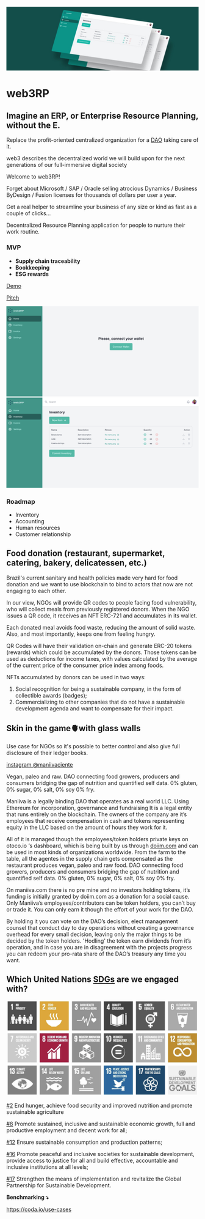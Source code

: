 ![[web3RP]](docs/header.jpg)

# web3RP

## Imagine an ERP, or Enterprise Resource Planning, without the E.

Replace the profit-oriented centralized organization for a [DAO](https://en.wikipedia.org/wiki/Decentralized_autonomous_organization) taking care of it.

web3 describes the decentralized world we will build upon for the next generations of our full-immersive digital society

Welcome to web3RP!

Forget about Microsoft / SAP / Oracle selling atrocious Dynamics / Business ByDesign / Fusion licenses for thousands of dollars per user a year.

Get a real helper to streamline your business of any size or kind as fast as a couple of clicks...

Decentralized Resource Planning application for people to nurture their work routine.


### MVP
- **Supply chain traceability**
- **Bookkeeping**
- **ESG rewards**

[Demo](https://web3rp.pages.dev/)

[Pitch](docs/pitch.pdf)

![alt](docs/screen1.png)
![alt](docs/screen2.png)

### Roadmap
- Inventory
- Accounting
- Human resources
- Customer relationship


## Food donation (restaurant, supermarket, catering, bakery, delicatessen, etc.)

Brazil's current sanitary and health policies made very hard for food donation and we want to use blockchain to bind to actors that now are not engaging to each other.

In our view, NGOs will provide QR codes to people facing food vulnerability, who will collect meals from previously registered donors. When the NGO issues a QR code, it receives an NFT ERC-721 and accumulates in its wallet.

Each donated meal avoids food waste, reducing the amount of solid waste. Also, and most importantly, keeps one from feeling hungry.

QR Codes will have their validation on-chain and generate ERC-20 tokens (rewards) which could be accumulated by the donors. Those tokens can be used as deductions for income taxes, with values calculated by the average of the current price of the consumer price index among foods.

NFTs accumulated by donors can be used in two ways:
1. Social recognition for being a sustainable company, in the form of collectible awards (badges);
2. Commercializing to other companies that do not have a sustainable development agenda and want to compensate for their impact.

## Skin in the game🫀with glass walls

Use case for NGOs so it's possible to better control and also give full disclosure of their ledger books.

[instagram @maniivaciente](https://www.instagram.com/maniivaciente)

Vegan, paleo and raw. DAO connecting food growers, producers and consumers bridging the gap of nutrition and quantified self data. 0% gluten, 0% sugar, 0% salt, 0% soy 0% fry.

Maniiva is a legally binding DAO that operates as a real world LLC. Using Ethereum for incorporation, governance and fundraising It is a legal entity that runs entirely on the blockchain. The owners of the company are it’s employees that receive compensation in cash and tokens representing equity in the LLC based on the amount of hours they work for it. 

All of it is managed though the employees/token holders private keys on otoco.io ‘s dashboard, which is being built by us through [doiim.com](https://doiim.com) and can be used in most kinds of organizations worldwide. From the farm to the table, all the agentes in the supply chain gets compensated as the restaurant produces vegan, paleo and raw food. DAO connecting food growers, producers and consumers bridging the gap of nutrition and quantified self data. 0% gluten, 0% sugar, 0% salt, 0% soy 0% fry.

On maniiva.com there is no pre mine and no investors holding tokens, it’s funding is initially granted by doiim.com as a donation for a social cause. Only Maniiva’s employees/contributors can be token holders, you can’t buy or trade it. You can only earn it though the effort of your work for the DAO. 

By holding it you can vote on the DAO’s decision, elect management counsel that conduct day to day operations without creating a governance overhead for every small decision, leaving only the major things to be decided by the token holders. 'Hodling' the token earn dividends from it’s operation, and in case you are in disagreement with the projects progress you can redeem your pro-rata share of the DAO’s treasury any time you want.

## Which United Nations [SDGs](https://sdgs.un.org/goals) are we engaged with?

![ESG](docs/esg.png)

[#2](https://sdgs.un.org/goals/goal2)  End hunger, achieve food security and improved nutrition and promote sustainable agriculture

[#8](https://sdgs.un.org/goals/goal8)  Promote sustained, inclusive and sustainable economic growth, full and productive employment and decent work for all;

[#12](https://sdgs.un.org/goals/goal12)  Ensure sustainable consumption and production patterns;

[#16](https://sdgs.un.org/goals/goal16)  Promote peaceful and inclusive societies for sustainable development, provide access to justice for all and build effective, accountable and inclusive institutions at all levels;

[#17](https://sdgs.un.org/goals/goal17)  Strengthen the means of implementation and revitalize the Global Partnership for Sustainable Development.

**Benchmarking ⤵**

https://coda.io/use-cases
